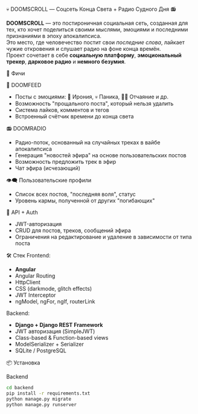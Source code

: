  💀 DOOMSCROLL — Соцсеть Конца Света + Радио Судного Дня 📻

**DOOMSCROLL** — это постироничная социальная сеть, созданная для тех, кто хочет поделиться своими мыслями, эмоциями и последними признаниями в эпоху апокалипсиса.  
Это место, где человечество постит свои *последние слова*, лайкает чужие откровения и слушает радио на фоне конца времён.  
Проект сочетает в себе **социальную платформу**, **эмоциональный трекер**, **дарковое радио** и **немного безумия**.


 🚀 Фичи

🖤 DOOMFEED
- Посты с эмоциями: 🤡 Ирония, 💀 Паника, 😵‍💫 Отчаяние и др.
- Возможность "прощального поста", который нельзя удалить
- Система лайков, комментов и тегов
- Встроенный счётчик времени до конца света

📻 DOOMRADIO
- Радио-поток, основанный на случайных треках в вайбе апокалипсиса
- Генерация "новостей эфира" на основе пользовательских постов
- Возможность предложить трек в эфир
- Чат эфира (исчезающий)

👁‍🗨 Пользовательские профили
- Список всех постов, "последняя воля", статус
- Уровень кармы, полученной от других "погибающих"

🧾 API + Auth
- JWT-авторизация
- CRUD для постов, треков, сообщений эфира
- Ограничения на редактирование и удаление в зависимости от типа поста


 🛠️ Стек
 Frontend:
- **Angular**
- Angular Routing
- HttpClient
- CSS (darkmode, glitch effects)
- JWT Interceptor
- ngModel, ngFor, ngIf, routerLink

 Backend:
- **Django + Django REST Framework**
- JWT авторизация (SimpleJWT)
- Class-based & Function-based views
- ModelSerializer + Serializer
- SQLite / PostgreSQL



📦 Установка

 Backend

```bash
cd backend
pip install -r requirements.txt
python manage.py migrate
python manage.py runserver
